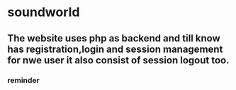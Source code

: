 # soundworld
## The website uses php as backend and till know has registration,login and session management for nwe user it also consist of session logout too.
### reminder

